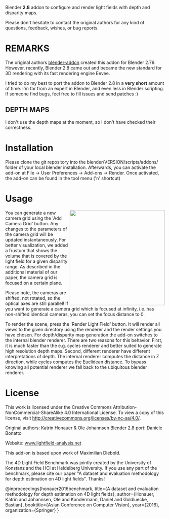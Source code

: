 Blender **2.8** addon to configure and render light fields with depth and disparity maps.

Please don't hesitate to contact the original authors for any kind of questions, feedback, wishes, or bug reports.

# **REMARKS**

The original authors [blender-addon](https://github.com/lightfield-analysis/blender-addon) created this addon for Blender 2.79.
However, recently, Blender 2.8 came out and became the new standard for 3D rendering with its fast rendering engine Eevee.

I tried to do my best to port the addon to Blender 2.8 in a **very short** amount of time.
I'm far from an expert in Blender, and even less in Blender scripting.
If someone find bugs, feel free to fill issues and send patches :)

## DEPTH MAPS

I don't use the depth maps at the moment, so I don't have checked their correctness.

# Installation

Please clone the git repository into the blender/VERSION/scripts/addons/ folder of your local blender installation.
Afterwards, you can activate the add-on at File -> User Preferences -> Add-ons -> Render.
Once activated, the add-on can be found in the tool menu ('n' shortcut)


# Usage


<img src="http://lightfield-analysis.net/benchmark/github_readme/blender_screenshot.png" width=300 align="right"/>

You can generate a new camera grid using the 'Add Camera Grid' button. Any changes to the parameters of the camera grid will be updated instantaneously. For better visualization, we added a frustum that shows the volume that is covered by the light field for a given disparity range. As described in the additional material of our paper, the camera grid is focused on a certain plane. 

Please note, the cameras are shifted, not rotated, so the optical axes are still parallel! If you want to generate a camera grid which is focused at infinity, i.e. has non-shifted identical cameras, you can set the focus distance to 0.

To render the scene, press the 'Render Light Field' button. It will render all views to the given directory using the renderer and the render settings you have chosen. For depth/disparity map generation the add-on switches to the internal blender renderer. There are two reasons for this behavior. First, it is much faster than the e.g. cycles renderer and better suited to generate high resolution depth maps. Second, different renderer have different interpretations of depth. The internal renderer computes the distance in Z direction, while cycles computes the Euclidean distance. To bypass knowing all potential renderer we fall back to the ubiquitous blender renderer.



# License
This work is licensed under the Creative Commons Attribution-NonCommercial-ShareAlike 4.0 International License. 
To view a copy of this license, visit http://creativecommons.org/licenses/by-nc-sa/4.0/. 
 
Original authors: Katrin Honauer & Ole Johannsen 
Blender 2.8 port: Daniele Bonatto

Website: www.lightfield-analysis.net 

 
This add-on is based upon work of Maximilian Diebold. 

The 4D Light Field Benchmark was jointly created by the University of Konstanz and the HCI at Heidelberg University. If you use any part of the benchmark, please cite our paper "A dataset and evaluation methodology for depth estimation on 4D light fields". Thanks! 
 
 @inproceedings{honauer2016benchmark, 
 title={A dataset and evaluation methodology for depth estimation on 
 4D light fields}, 
 author={Honauer, Katrin and Johannsen, Ole and Kondermann, Daniel 
 and Goldluecke, Bastian}, 
 booktitle={Asian Conference on Computer Vision}, 
 year={2016}, 
 organization={Springer} 
 } 
 
